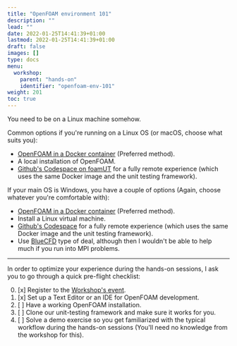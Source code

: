 ```yaml
---
title: "OpenFOAM environment 101"
description: ""
lead: ""
date: 2022-01-25T14:41:39+01:00
lastmod: 2022-01-25T14:41:39+01:00
draft: false
images: []
type: docs
menu:
  workshop:
    parent: "hands-on"
    identifier: "openfoam-env-101"
weight: 201
toc: true
---
```


You need to be on a Linux machine somehow.

Common options if you're running on a Linux OS (or macOS, choose what suits you):

- [OpenFOAM in a Docker container](/workshop/hands-on/openfoam-in-containers/) (Preferred method).
- A local installation of OpenFOAM.
- [Github's Codespace on foamUT](https://github.com/FoamScience/foamUT) for a fully remote experience
  (which uses the same Docker image and the unit testing framework).

If your main OS is Windows, you have a couple of options (Again, choose whatever you're comfortable with):

- [OpenFOAM in a Docker container](/workshop/hands-on/openfoam-in-containers/) (Preferred method).
- Install a Linux virtual machine.
- [Github's Codespace](https://github.com/FoamScience/foamUT) for a fully remote experience
  (which uses the same Docker image and the unit testing framework).
- Use [BlueCFD](http://bluecfd.github.io/Core/) type of deal, although then I wouldn't be able
  to help much if you run into MPI problems.

---

In order to optimize your experience during the hands-on sessions, I ask you to go through a quick pre-flight checklist:

0. [x] Register to the [Workshop's event](https://eveeno.com/parallelization_in_openfoam).
1. [x] Set up a Text Editor or an IDE for OpenFOAM development.
2. [ ] Have a working OpenFOAM installation.
2. [ ] Clone our unit-testing framework and make sure it works for you.
3. [ ] Solve a demo exercise so you get familiarized with the typical workflow during the hands-on sessions (You'll need no knowledge from the workshop for this).
